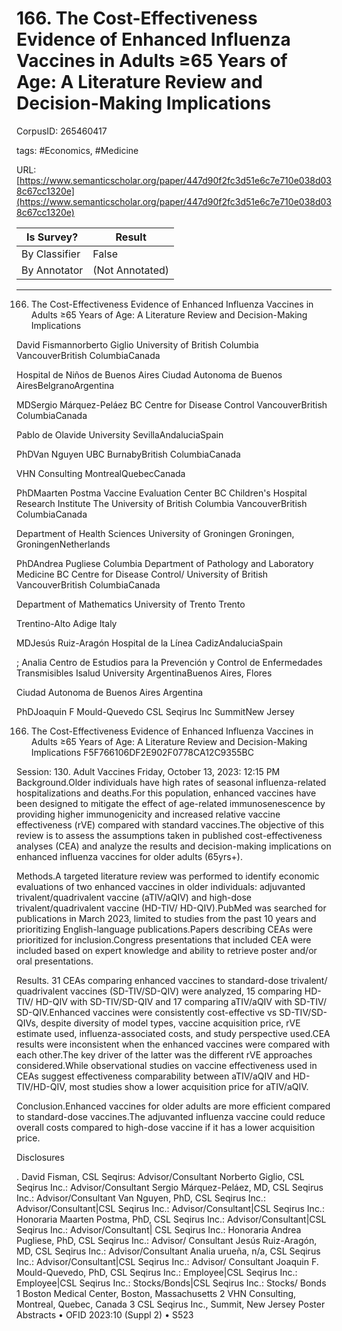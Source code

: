 # 166. The Cost-Effectiveness Evidence of Enhanced Influenza Vaccines in Adults ≥65 Years of Age: A Literature Review and Decision-Making Implications

CorpusID: 265460417
 
tags: #Economics, #Medicine

URL: [https://www.semanticscholar.org/paper/447d90f2fc3d51e6c7e710e038d038c67cc1320e](https://www.semanticscholar.org/paper/447d90f2fc3d51e6c7e710e038d038c67cc1320e)
 
| Is Survey?        | Result          |
| ----------------- | --------------- |
| By Classifier     | False |
| By Annotator      | (Not Annotated) |

---

166. The Cost-Effectiveness Evidence of Enhanced Influenza Vaccines in Adults ≥65 Years of Age: A Literature Review and Decision-Making Implications


David Fismannorberto Giglio 
University of British Columbia
VancouverBritish ColumbiaCanada

Hospital de Niños de Buenos Aires
Ciudad Autonoma de Buenos AiresBelgranoArgentina

MDSergio Márquez-Peláez 
BC Centre for Disease Control
VancouverBritish ColumbiaCanada

Pablo de Olavide University
SevillaAndaluciaSpain

PhDVan Nguyen 
UBC
BurnabyBritish ColumbiaCanada

VHN Consulting
MontrealQuebecCanada

PhDMaarten Postma 
Vaccine Evaluation Center
BC Children's Hospital Research Institute
The University of British Columbia
VancouverBritish ColumbiaCanada

Department of Health Sciences
University of Groningen
Groningen, GroningenNetherlands

PhDAndrea Pugliese 
Columbia Department of Pathology and Laboratory Medicine
BC Centre for Disease Control/ University of British
VancouverBritish ColumbiaCanada

Department of Mathematics
University of Trento
Trento

Trentino-Alto Adige
Italy

MDJesús Ruiz-Aragón 
Hospital de la Línea
CadizAndaluciaSpain

; Analia 
Centro de Estudios para la Prevención y Control de Enfermedades Transmisibles
Isalud University
ArgentinaBuenos Aires, Flores

Ciudad Autonoma de Buenos Aires
Argentina

PhDJoaquin F Mould-Quevedo 
CSL Seqirus Inc
SummitNew Jersey

166. The Cost-Effectiveness Evidence of Enhanced Influenza Vaccines in Adults ≥65 Years of Age: A Literature Review and Decision-Making Implications
F5F766106DF2E902F0778CA12C9355BC


Session: 130. Adult Vaccines Friday, October 13, 2023: 12:15 PM Background.Older individuals have high rates of seasonal influenza-related hospitalizations and deaths.For this population, enhanced vaccines have been designed to mitigate the effect of age-related immunosenescence by providing higher immunogenicity and increased relative vaccine effectiveness (rVE) compared with standard vaccines.The objective of this review is to assess the assumptions taken in published cost-effectiveness analyses (CEA) and analyze the results and decision-making implications on enhanced influenza vaccines for older adults (65yrs+).

Methods.A targeted literature review was performed to identify economic evaluations of two enhanced vaccines in older individuals: adjuvanted trivalent/quadrivalent vaccine (aTIV/aQIV) and high-dose trivalent/quadrivalent vaccine (HD-TIV/ HD-QIV).PubMed was searched for publications in March 2023, limited to studies from the past 10 years and prioritizing English-language publications.Papers describing CEAs were prioritized for inclusion.Congress presentations that included CEA were included based on expert knowledge and ability to retrieve poster and/or oral presentations.

Results. 31 CEAs comparing enhanced vaccines to standard-dose trivalent/ quadrivalent vaccines (SD-TIV/SD-QIV) were analyzed, 15 comparing HD-TIV/ HD-QIV with SD-TIV/SD-QIV and 17 comparing aTIV/aQIV with SD-TIV/ SD-QIV.Enhanced vaccines were consistently cost-effective vs SD-TIV/SD-QIVs, despite diversity of model types, vaccine acquisition price, rVE estimate used, influenza-associated costs, and study perspective used.CEA results were inconsistent when the enhanced vaccines were compared with each other.The key driver of the latter was the different rVE approaches considered.While observational studies on vaccine effectiveness used in CEAs suggest effectiveness comparability between aTIV/aQIV and HD-TIV/HD-QIV, most studies show a lower acquisition price for aTIV/aQIV.

Conclusion.Enhanced vaccines for older adults are more efficient compared to standard-dose vaccines.The adjuvanted influenza vaccine could reduce overall costs compared to high-dose vaccine if it has a lower acquisition price.

Disclosures



. David Fisman, CSL Seqirus: Advisor/Consultant Norberto Giglio, CSL Seqirus Inc.: Advisor/Consultant Sergio Márquez-Peláez, MD, CSL Seqirus Inc.: Advisor/Consultant Van Nguyen, PhD, CSL Seqirus Inc.: Advisor/Consultant|CSL Seqirus Inc.: Advisor/Consultant|CSL Seqirus Inc.: Honoraria Maarten Postma, PhD, CSL Seqirus Inc.: Advisor/Consultant|CSL Seqirus Inc.: Advisor/Consultant| CSL Seqirus Inc.: Honoraria Andrea Pugliese, PhD, CSL Seqirus Inc.: Advisor/ Consultant Jesús Ruiz-Aragón, MD, CSL Seqirus Inc.: Advisor/Consultant Analia urueña, n/a, CSL Seqirus Inc.: Advisor/Consultant|CSL Seqirus Inc.: Advisor/ Consultant Joaquin F. Mould-Quevedo, PhD, CSL Seqirus Inc.: Employee|CSL Seqirus Inc.: Employee|CSL Seqirus Inc.: Stocks/Bonds|CSL Seqirus Inc.: Stocks/ Bonds 1 Boston Medical Center, Boston, Massachusetts 2 VHN Consulting, Montreal, Quebec, Canada 3 CSL Seqirus Inc., Summit, New Jersey Poster Abstracts • OFID 2023:10 (Suppl 2) • S523